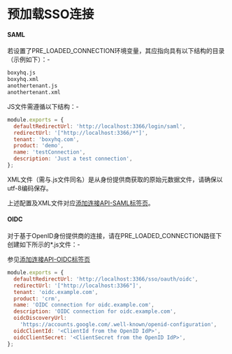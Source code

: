 # 预加载SSO连接

#### SAML

若设置了PRE_LOADED_CONNECTION环境变量，其应指向具有以下结构的目录（示例如下）：-

```bash
boxyhq.js
boxyhq.xml
anothertenant.js
anothertenant.xml
```

JS文件需遵循以下结构：-

```javascript
module.exports = {
  defaultRedirectUrl: 'http://localhost:3366/login/saml',
  redirectUrl: '["http://localhost:3366/*"]',
  tenant: 'boxyhq.com',
  product: 'demo',
  name: 'testConnection',
  description: 'Just a test connection',
};
```

XML文件（需与.js文件同名）是从身份提供商获取的原始元数据文件，请确保以utf-8编码保存。

上述配置及XML文件对应[添加连接API-SAML标签页](../sso-flow/index.md#21-add-connection)。

#### OIDC

对于基于OpenID身份提供商的连接，请在PRE_LOADED_CONNECTION路径下创建如下所示的*.js文件：-

参见[添加连接API-OIDC标签页](../sso-flow/index.md#21-add-connection)

```javascript
module.exports = {
  defaultRedirectUrl: 'http://localhost:3366/sso/oauth/oidc',
  redirectUrl: '["http://localhost:3366"]',
  tenant: 'oidc.example.com',
  product: 'crm',
  name: 'OIDC connection for oidc.example.com',
  description: 'OIDC connection for oidc.example.com',
  oidcDiscoveryUrl:
    'https://accounts.google.com/.well-known/openid-configuration',
  oidcClientId: '<ClientId from the OpenID IdP>',
  oidcClientSecret: '<ClientSecret from the OpenID IdP>',
};
```